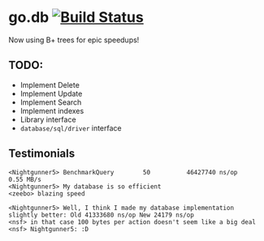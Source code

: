 go.db [![Build Status](https://secure.travis-ci.org/Nightgunner5/go.db.png?branch=master)](http://travis-ci.org/Nightgunner5/go.db)
=====

Now using B+ trees for epic speedups!


TODO:
-----

- Implement Delete
- Implement Update
- Implement Search
- Implement indexes
- Library interface
- `database/sql/driver` interface

Testimonials
------------

    <Nightgunner5> BenchmarkQuery        50          46427740 ns/op           0.55 MB/s
    <Nightgunner5> My database is so efficient
    <zeebo> blazing speed

    <Nightgunner5> Well, I think I made my database implementation slightly better: Old 41333680 ns/op New 24179 ns/op
    <nsf> in that case 100 bytes per action doesn't seem like a big deal
    <nsf> Nightgunner5: :D

